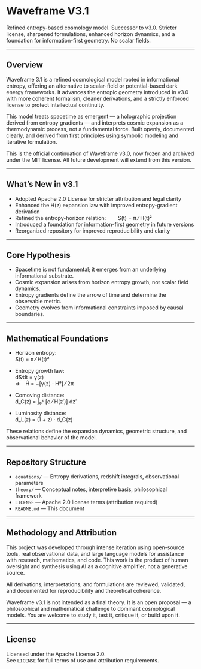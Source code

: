 # Waveframe V3.1

Refined entropy-based cosmology model. Successor to v3.0. Stricter license, sharpened formulations, enhanced horizon dynamics, and a foundation for information-first geometry. No scalar fields.

---

## Overview

Waveframe 3.1 is a refined cosmological model rooted in informational entropy, offering an alternative to scalar-field or potential-based dark energy frameworks. It advances the entropic geometry introduced in v3.0 with more coherent formalism, cleaner derivations, and a strictly enforced license to protect intellectual continuity.

This model treats spacetime as emergent — a holographic projection derived from entropy gradients — and interprets cosmic expansion as a thermodynamic process, not a fundamental force. Built openly, documented clearly, and derived from first principles using symbolic modeling and iterative formulation.

This is the official continuation of Waveframe v3.0, now frozen and archived under the MIT license. All future development will extend from this version.

---

## What’s New in v3.1

- Adopted Apache 2.0 License for stricter attribution and legal clarity  
- Enhanced the H(z) expansion law with improved entropy-gradient derivation  
- Refined the entropy-horizon relation:  
S(t) = π ⁄ H(t)²  
- Introduced a foundation for information-first geometry in future versions  
- Reorganized repository for improved reproducibility and clarity

---

## Core Hypothesis

- Spacetime is not fundamental; it emerges from an underlying informational substrate.  
- Cosmic expansion arises from horizon entropy growth, not scalar field dynamics.  
- Entropy gradients define the arrow of time and determine the observable metric.  
- Geometry evolves from informational constraints imposed by causal boundaries.

---

## Mathematical Foundations

- Horizon entropy:  
  S(t) = π ⁄ H(t)²

- Entropy growth law:  
  dS⁄dt = γ(z)  
  ⇒ Ḣ = −[γ(z) · H³] ⁄ 2π

- Comoving distance:  
  d_C(z) = ∫₀ᶻ [c ⁄ H(z′)] dz′

- Luminosity distance:  
  d_L(z) = (1 + z) · d_C(z)

These relations define the expansion dynamics, geometric structure, and observational behavior of the model.

---

## Repository Structure

- `equations/` — Entropy derivations, redshift integrals, observational parameters  
- `theory/` — Conceptual notes, interpretive basis, philosophical framework  
- `LICENSE` — Apache 2.0 license terms (attribution required)  
- `README.md` — This document

---

## Methodology and Attribution

This project was developed through intense iteration using open-source tools, real observational data, and large language models for assistance with research, mathematics, and code. This work is the product of human oversight and synthesis using AI as a cognitive amplifier, not a generative source.

All derivations, interpretations, and formulations are reviewed, validated, and documented for reproducibility and theoretical coherence.

Waveframe v3.1 is not intended as a final theory. It is an open proposal — a philosophical and mathematical challenge to dominant cosmological models. You are welcome to study it, test it, critique it, or build upon it.

---

## License

Licensed under the Apache License 2.0.  
See `LICENSE` for full terms of use and attribution requirements.
